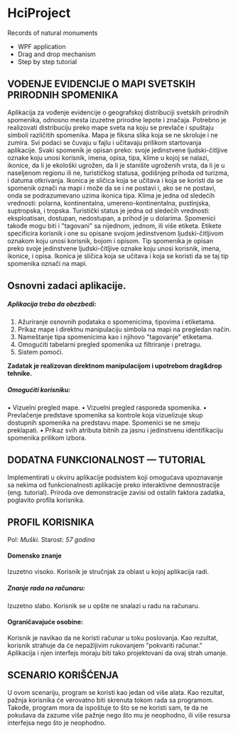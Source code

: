 # HciProject
Records of natural monuments

- WPF application
- Drag and drop mechanism
- Step by step tutorial

## VOĐENJE EVIDENCIJE O MAPI SVETSKIH PRIRODNIH SPOMENIKA
Aplikacija za vođenje evidencije o geografskoj distribuciji svetskih prirodnih spomenika, odnosno mesta izuzetne prirodne lepote i značaja. Potrebno je realizovati distribuciju preko mape sveta na koju se prevlače i spuštaju simboli različitih spomenika. Mapa je fiksna slika koja se ne skroluje i ne zumira. Svi podaci se čuvaju u fajlu i učitavaju prilikom startovanja aplikacije.
Svaki spomenik je opisan preko: svoje jedinstvene ljudski-čitljive oznake koju unosi korisnik, imena, opisa, tipa, klime u kojoj se nalazi, ikonice, da li je ekološki ugrožen, da li je stanište ugroženih vrsta, da li je u naseljenom regionu ili ne, turističkog statusa, godišnjeg prihoda od turizma, i datuma otkrivanja. Ikonica je sličica koja se učitava i koja se koristi da se spomenik označi na mapi i može da se i ne postavi i, ako se ne postavi, onda se podrazumevano uzima ikonica tipa. Klima je jedna od sledećih vrednosti: polarna, kontinentalna, umereno-kontinentalna, pustinjska, suptropska, i tropska. Turistički status je jedna od sledećih vrednosti: eksploatisan, dostupan, nedostupan, a prihod je u dolarima. Spomenici takođe mogu biti i "tagovani" sa nijednom, jednom, ili više etiketa. Etikete specificira korisnik i one su opisane svojom jedinstvenom ljudski-čitljivom oznakom koju unosi korisnik, bojom i opisom.
Tip spomenika je opisan preko svoje jedinstvene ljudski-čitljive oznake koju unosi korisnik, imena, ikonice, i opisa. Ikonica je sličica koja se učitava i koja se koristi da se taj tip spomenika označi na mapi.
## Osnovni zadaci aplikacije. 
##### Aplikacija treba da obezbedi:
1. Ažuriranje osnovnih podataka o spomenicima, tipovima i etiketama.
2. Prikaz mape i direktnu manipulaciju simbola na mapi na pregledan način.
3. Nameštanje tipa spomenicima kao i njihovo "tagovanje" etiketama.
4. Omogućiti tabelarni pregled spomenika uz filtriranje i pretragu.
5. Sistem pomoći.

**Zadatak je realizovan direktnom manipulacijom i upotrebom drag&drop tehnike.**
##### Omogućiti korisniku:
• Vizuelni pregled mape.
• Vizuelni pregled rasporeda spomenika.
• Prevlačenje predstave spomenika sa kontrole koja vizuelizuje skup dostupnih spomenika na predstavu mape. Spomenici se ne smeju preklapati.
• Prikaz svih atributa bitnih za jasnu i jedinstvenu identifikaciju spomenika prilikom izbora.

## DODATNA FUNKCIONALNOST — TUTORIAL
Implementirati u okviru aplikacije podsistem koji omogućava upoznavanje sa nekima od funkcionalnosti aplikacije preko interaktivne demnostracije (eng. tutorial). Priroda ove demonstracije zavisi od ostalih faktora zadatka, poglavito profila korisnika.
 ## PROFIL KORISNIKA
Pol: *Muški.*
Starost: *57 godina*
#### Domensko znanje
Izuzetno visoko. Korisnik je stručnjak za oblast u kojoj aplikacija radi.
##### Znanje rada na računaru:
Izuzetno slabo. Korisnik se u opšte ne snalazi u radu na računaru.
#### Ograničavajuće osobine:
Korisnik je navikao da ne koristi računar u toku poslovanja. Kao rezultat, korisnik strahuje da će nepažljivim rukovanjem "pokvariti računar." Aplikacija i njen interfejs moraju biti tako projektovani da ovaj strah umanje.

## SCENARIO KORIŠĆENJA
U ovom scenariju, program se koristi kao jedan od više alata. Kao rezultat, pažnja korisnika će verovatno biti skrenuta tokom rada sa programom. Takođe, program mora da ispoštuje to što se ne koristi sam, te da ne pokušava da zazume više pažnje nego što mu je neophodno, ili više resursa interfejsa nego što je neophodno.
